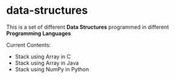 # data-structures

This is a set of different **Data Structures** programmed in different **Programming Languages**

Current Contents:
- Stack using Array in C
- Stack using Array in Java
- Stack using NumPy in Python
